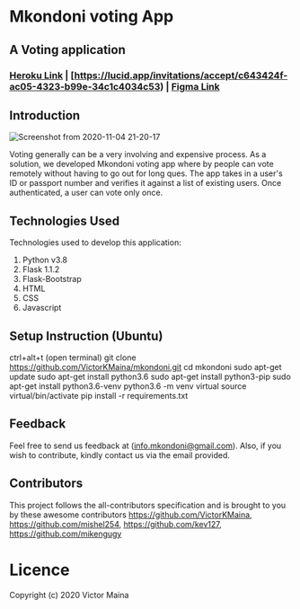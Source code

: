 # Mkondoni voting App

## A Voting application

### [Heroku Link](https://mkondoni.herokuapp.com/) | [https://lucid.app/invitations/accept/c643424f-ac05-4323-b99e-34c1c4034c53) | [Figma Link](https://www.figma.com/file/jTr9gTSk2SRivz43y8JyoQ/Untitled?node-id=1%3A3)


## Introduction
![Screenshot from 2020-11-04 21-20-17](https://user-images.githubusercontent.com/51042819/98153774-c0259f80-1ee4-11eb-9f82-fda03a58c15e.png)

Voting generally can be a very involving and expensive process. As a solution, we developed Mkondoni voting app where by people can vote remotely without having to go out for long ques. The app takes in a user's ID or passport number and verifies it against a list of existing users. Once authenticated, a user can vote only once.

## Technologies Used

Technologies used to develop this application:

1. Python v3.8
2. Flask 1.1.2
3. Flask-Bootstrap
4. HTML 
5. CSS
6. Javascript

## Setup Instruction (Ubuntu)

ctrl+alt+t (open terminal)
git clone https://github.com/VictorKMaina/mkondoni.git
cd mkondoni 
sudo apt-get update
sudo apt-get install python3.6
sudo apt-get install python3-pip
sudo apt-get install python3.6-venv
python3.6 -m venv virtual
source virtual/bin/activate
pip install -r requirements.txt

## Feedback
Feel free to send us feedback at (info.mkondoni@gmail.com). Also, if you wish to contribute, kindly contact us via the email provided.


## Contributors
This project follows the all-contributors specification and is brought to you by these awesome contributors https://github.com/VictorKMaina, https://github.com/mishel254, https://github.com/kev127,
https://github.com/mikengugy


# Licence

Copyright (c) 2020 Victor Maina



